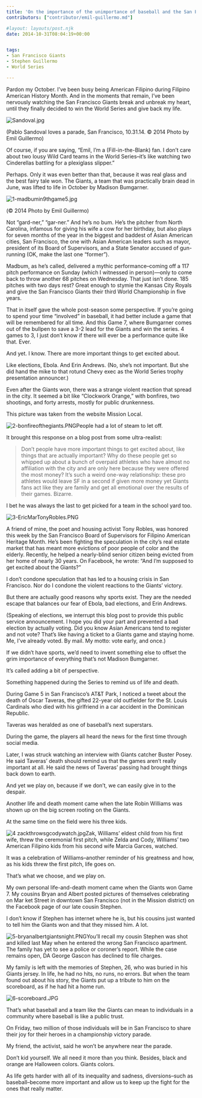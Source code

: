 ```yaml
---
title: 'On the importance of the unimportance of baseball and the San Francisco Giants'
contributors: ["contributor/emil-guillermo.md"]

#layout: layouts/post.njk
date: 2014-10-31T08:04:19+00:00


tags:
- San Francisco Giants
- Stephen Guillermo
- World Series

---
```


Pardon my October. I’ve been busy being American Filipino during Filipino
American History Month. And in the moments that remain, I’ve been nervously
watching the San Francisco Giants break and unbreak my heart, until they finally
decided to win the World Series and give back my life.

![Sandoval.jpg](/uploads/Sandoval.jpg)

(Pablo Sandoval loves a parade, San Francisco, 10.31.14. © 2014 Photo by
Emil Guillermo)

Of course, if you are saying, “Emil, I’m a (Fill-in-the-Blank) fan. I don’t care
about two lousy Wild Card teams in the World Series–it’s like watching two
Cinderellas battling for a plexiglass slipper.”

Perhaps. Only it was even better than that, because it was real glass and the
best fairy tale won. The Giants, a team that was practically brain dead in June,
was lifted to life in October by Madison Bumgarner.

![1-madbumin9thgame5.jpg](/uploads/1-madbumin9thgame5.jpg)

(© 2014 Photo by Emil Guillermo)

Not “gard-ner,” “gar-ner.” And he’s no bum. He’s the pitcher from North
Carolina, infamous for giving his wife a cow for her birthday, but also plays
for seven months of the year in the biggest and baddest of Asian American
cities, San Francisco, the one with Asian American leaders such as mayor,
president of its Board of Supervisors, and a State Senator accused of
gun-running (OK, make the last one “former”).

Madbum, as he’s called, delivered a mythic performance–coming off a 117 pitch
performance on Sunday (which I witnessed in person)—only to come back to throw
another 68 pitches on Wednesday. That just isn’t done. 185 pitches with two days
rest?  Great enough to stymie the Kansas City Royals and give the San Francisco
Giants their third World Championship in five years.

That in itself gave the whole post-season some perspective. If you’re going to
spend your time “involved” in baseball, it had better include a game that will
be remembered for all time. And this Game 7, where Bumgarner comes out of the
bullpen to save a 3-2 lead for the Giants and win the series. 4 games to 3, I
just don’t know if there will ever be a performance quite like that. Ever.

And yet. I know. There are more important things to get excited about.

Like elections, Ebola. And Erin Andrews. (No, she’s not important. But she did
hand the mike to that rotund Chevy exec as the World Series trophy presentation
announcer.)

Even after the Giants won, there was a strange violent reaction that spread in
the city. It seemed a bit like “Clockwork Orange,” with bonfires, two shootings,
and forty arrests, mostly for public drunkenness.

This picture was taken from the website Mission Local.

![2-bonfireofthegiants.PNG](/uploads/2-bonfireofthegiants.PNG)People had a lot
of steam to let off.

It brought this response on a blog post from some ultra-realist:

> Don’t people have more important things to get excited about, like things that
> are actually important? Why do these people get so whipped up about a bunch of
> overpaid athletes who have almost no affiliation with the city and are only here
> because they were offered the most money? It’s such a weird one-way
> relationship: these pro athletes would leave SF in a second if given more money
> yet Giants fans act like they are family and get all emotional over the results
> of their games. Bizarre.

I bet he was always the last to get picked for a team in the school yard too.

![3-EricMarTonyRobles.PNG](/uploads/3-EricMarTonyRobles.PNG)

A friend of mine, the poet and housing activist Tony Robles, was honored this
week by the San Francisco Board of Supervisors for Filipino American Heritage
Month. He’s been fighting the speculation in the city’s real estate market that
has meant more evictions of poor people of color and the elderly. Recently, he
helped a nearly-blind senior citizen being evicted from her home of nearly 30
years. On Facebook, he wrote: “And I’m supposed to get excited about the
Giants?”

I don’t condone speculation that has led to a housing crisis in San Francisco.
Nor do I condone the violent reactions to the Giants’ victory.

But there are actually good reasons why sports exist. They are the needed escape
that balances our fear of Ebola, bad elections, and Erin Andrews.

(Speaking of elections, we interrupt this blog post to provide this public
service announcement. I hope you did your part and prevented a bad election by
actually voting. Did you know Asian Americans tend to register and not vote?
That’s like having a ticket to a Giants game and staying home. Me, I’ve already
voted. By mail. My motto: vote early, and once.)

If we didn’t have sports, we’d need to invent something else to offset the grim
importance of everything that’s not Madison Bumgarner.

It’s called adding a bit of perspective.

Something happened during the Series to remind us of life and death.

During Game 5 in San Francisco’s AT&T Park, I noticed a tweet about the death of
Oscar Taveras, the gifted 22-year old outfielder for the St. Louis Cardinals who
died with his girlfriend in a car accident in the Dominican Republic.

Taveras was heralded as one of baseball’s next superstars.

During the game, the players all heard the news for the first time through
social media.

Later, I was struck watching an interview with Giants catcher Buster Posey. He
said Taveras’ death should remind us that the games aren’t really important at
all. He said the news of Taveras’ passing had brought things back down to earth.

And yet we play on, because if we don’t, we can easily give in to the despair.

Another life and death moment came when the late Robin Williams was shown up on
the big screen rooting on the Giants.

At the same time on the field were his three kids.

![4 zackthrowsgcodywatch.jpg](/uploads/4%20zackthrowsgcodywatch.jpg)Zak,
Williams’ eldest child from his first wife, threw the ceremonial first pitch,
while Zelda and Cody, Williams’ two American Filipino kids from his second wife
Marcia Garces, watched.

It was a celebration of Williams–another reminder of his greatness and how, as
his kids threw the first pitch, life goes on.

That’s what we choose, and we play on.

My own personal life-and-death moment came when the Giants won Game 7. My
cousins Bryan and Albert posted pictures of themselves celebrating on Mar ket
Street in downtown San Francisco (not in the Mission district) on the Facebook
page of our late cousin Stephen.

I don’t know if Stephen has internet where he is, but his cousins just wanted to
tell him the Giants won and that they missed him. A lot.

![5-bryanalbertgiantsnight.PNG](/uploads/5-bryanalbertgiantsnight.PNG)You’ll
recall my cousin Stephen was shot and killed last May when he entered the wrong
San Francisco apartment. The family has yet to see a police or coroner’s report.
While the case remains open, DA George Gascon has declined to file charges.

My family is left with the memories of Stephen, 26, who was buried in his Giants
jersey.  In life, he had no hits, no runs, no errors. But when the team found
out about his story, the Giants put up a tribute to him on the scoreboard, as if
he had hit a home run.

![6-scoreboard.JPG](/uploads/6-scoreboard.JPG)

That’s what baseball and a team like the Giants can mean to individuals in a
community where baseball is like a public trust.

On Friday, two million of those individuals will be in San Francisco to share
their joy for their heroes in a championship victory parade.

My friend, the activist, said he won’t be anywhere near the parade.

Don’t kid yourself. We all need it more than you think. Besides, black and
orange are Halloween colors. Giants colors.

As life gets harder with all of its inequality and sadness, diversions–such as
baseball–become more important and allow us to keep up the fight for the ones
that really matter.
